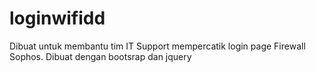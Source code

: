 ﻿# loginwifidd
Dibuat untuk membantu tim IT Support mempercatik login page Firewall Sophos. Dibuat dengan bootsrap dan jquery
